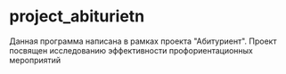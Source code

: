 # project_abiturietn
Данная программа написана в рамках проекта "Абитуриент". Проект посвящен исследованию эффективности профориентационных мероприятий
